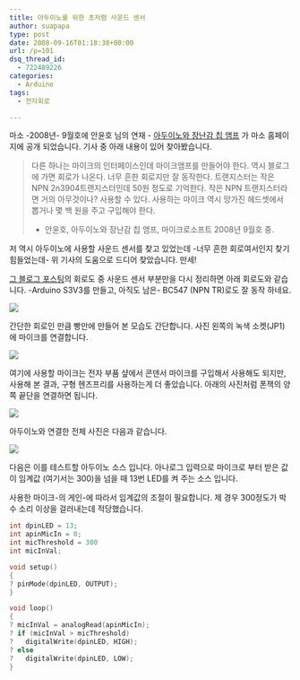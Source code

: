 ```yaml
---
title: 아두이노를 위한 초저렴 사운드 센서
author: suapapa
type: post
date: 2008-09-16T01:18:38+00:00
url: /p=101
dsq_thread_id:
  - 722489226
categories:
  - Arduino
tags:
  - 전자회로

---
```

마소 -2008년- 9월호에 안윤호 님의 연재 - [아두이노와 장난감 칩 앰프](http://www.imaso.co.kr/?doc=bbs/gnuboard.php&bo_table=article&wr_id=32390) 가 마소 홈페이지에 공개 되었습니다. 기사 중 아래 내용이 있어 찾아봤습니다.

> 다른 하나는 마이크의 인터페이스인데 마이크앰프를 만들어야 한다. 역시 블로그에 가면 회로가 나온다. 너무 흔한 회로지만 잘 동작한다. 트랜지스터는 작은 NPN 2n3904트랜지스터인데 50원 정도로 기억한다. 작은 NPN 트랜지스터라면 거의 아무것이나? 사용할 수 있다. 사용하는 마이크 역시 망가진 헤드셋에서 뽑거나 몇 백 원을 주고 구입해야 한다.
> 
> - 안윤호, 아두이노와 장난감 칩 앰프, 마이크로소프트 2008년 9월호 중.

저 역시 아두이노에 사용할 사운드 센서를 찾고 있었는데 -너무 흔한 회로여서인지 찾기 힘들었는데- 위 기사의 도움으로 드디어 찾았습니다. 만세!



[그 블로그 포스팅](http://tinkerlog.com/2007/05/20/cheap-sound-sensor-for-avr/)의 회로도 중 사운드 센서 부분만을 다시 정리하면 아래 회로도와 같습니다. -Arduino S3V3를 만들고, 아직도 남은- BC547 (NPN TR)로도 잘 동작 하네요.

![](https://asset.homin.dev/blog/2008/09/sound_sensor.png)

간단한 회로인 만큼 빵만에 만들어 본 모습도 간단합니다. 사진 왼쪽의 녹색 소켓(JP1)에 마이크를 연결합니다.

![](https://asset.homin.dev/blog/2008/09/sound_detector.jpg)

여기에 사용할 마이크는 전자 부품 샾에서 콘덴서 마이크를 구입해서 사용해도 되지만, 사용해 본 결과, 구형 헨즈프리를 사용하는게 더 좋았습니다. 아래의 사진처럼 폰잭의 양쪽 끝단을 연결하면 됩니다.

![](https://asset.homin.dev/blog/2008/09/use_headset_mic.jpg)

아두이노와 연결한 전체 사진은 다음과 같습니다.

![](https://asset.homin.dev/blog/2008/09/cheap_sound_detector_for_arduino_2.jpg)

다음은 이를 테스트할 아두이노 소스 입니다. 아나로그 입력으로 마이크로 부터 받은 값이 임계값 (여기서는 300)을 넘을 때 13번 LED를 켜 주는 소스 입니다.

사용한 마이크-의 게인-에 따라서 임계값의 조절이 필요합니다. 제 경우 300정도가 박수 소리 이상을 걸러내는데 적당했습니다.

```c
int dpinLED = 13;
int apinMicIn = 0;
int micThreshold = 300
int micInVal;

void setup()
{
? pinMode(dpinLED, OUTPUT);
}

void loop()
{
? micInVal = analogRead(apinMicIn);
? if (micInVal > micThreshold)
?   digitalWrite(dpinLED, HIGH);
? else
?   digitalWrite(dpinLED, LOW);
}
```